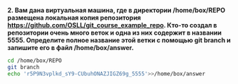 **2. Вам дана виртуальная машина, где в директории /home/box/REPO размещена локальная копия репозитория https://github.com/OSLL/git_course_example_repo. Кто-то создал в репозитории очень много веток и одна из них содержит в названии 5555. Определите полное название этой ветки с помощью git branch и запишите его в файл /home/box/answer.**

```bash
cd /home/box/REPO
git branch
echo 'r5P9N3vplkd_sY9-CUbuhONAZJIGZ69g_5555'>>/home/box/answer
```
